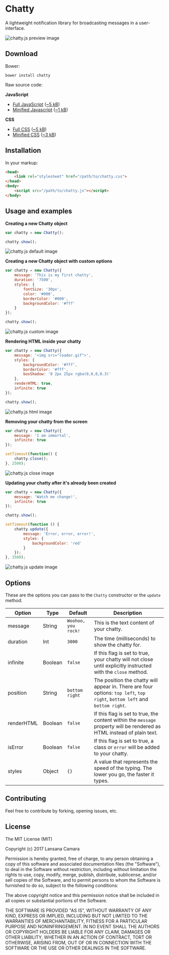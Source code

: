 # Chatty

A lightweight notification library for broadcasting messages in a user-interface.

![chatty.js preview image](https://raw.githubusercontent.com/lansana/chatty/master/dist/img/chatty-preview.gif)

## Download

Bower:

`bower install chatty`

Raw source code:

**JavaScript**

- [Full JavaScript](https://raw.githubusercontent.com/lansana/chatty/master/dist/js/chatty.js) ([~5 kB](https://raw.githubusercontent.com/lansana/chatty/master/dist/js/chatty.js))
- [Minified Javascript](https://raw.githubusercontent.com/lansana/chatty/master/dist/js/chatty.min.js) ([~1 kB](https://raw.githubusercontent.com/lansana/chatty/master/dist/js/chatty.min.js))

**CSS**

- [Full CSS](https://raw.githubusercontent.com/lansana/chatty/master/dist/css/chatty.css) ([~5 kB](https://raw.githubusercontent.com/lansana/chatty/master/dist/css/chatty.css))
- [Minified CSS](https://raw.githubusercontent.com/lansana/chatty/master/dist/css/chatty.min.css) ([~3 kB](https://raw.githubusercontent.com/lansana/chatty/master/dist/css/chatty.min.css))

## Installation

In your markup:

```html
<head>
    <link rel="stylesheet" href="/path/to/chatty.css">
</head>
<body>
    <script src="/path/to/chatty.js"></script>
</body>
```

## Usage and examples

**Creating a new Chatty object**

```js
var chatty = new Chatty(); 

chatty.show();
```

![chatty.js default image](https://raw.githubusercontent.com/lansana/chatty/master/dist/img/chatty-default.gif)

**Creating a new Chatty object with custom options**
```js
var chatty = new Chatty({
    message: 'This is my first chatty',
    duration: '7500',
    styles: {
        fontSize: '30px',
        color: '#000',
        borderColor: '#000',
        backgroundColor: '#fff'
    }
});

chatty.show();
```

![chatty.js custom image](https://raw.githubusercontent.com/lansana/chatty/master/dist/img/chatty-custom.gif)

**Rendering HTML inside your chatty**

```js
var chatty = new Chatty({
    message: '<img src="loader.gif">',
    styles: {
        backgroundColor: '#fff',
        borderColor: '#fff',
        boxShadow: '0 2px 25px rgba(0,0,0,0.3)'
    },
    renderHTML: true,
    infinite: true
});

chatty.show();
```

![chatty.js html image](https://raw.githubusercontent.com/lansana/chatty/master/dist/img/chatty-html.gif)

**Removing your chatty from the screen**

```js
var chatty = new Chatty({
    message: 'I am immortal',
    infinite: true
});

setTimeout(function() {
    chatty.close();
}, 2500);
```

![chatty.js close image](https://raw.githubusercontent.com/lansana/chatty/master/dist/img/chatty-close.gif)

**Updating your chatty after it's already been created**

```js
var chatty = new Chatty({
    message: 'Watch me change!',
    infinite: true
});

chatty.show();

setTimeout(function () {
    chatty.update({
        message: 'Error, error, error!',
        styles: {
            backgroundColor: 'red'
        }
    });
}, 3500);
```

![chatty.js update image](https://raw.githubusercontent.com/lansana/chatty/master/dist/img/chatty-update.gif)

## Options

These are the options you can pass to the `Chatty` constructor or the `update` method.

Option | Type | Default | Description
-------|------|---------|------------
message | String | `Woohoo, you rock!` | This is the text content of your chatty.
duration | Int | `3000` | The time (milliseconds) to show the chatty for.
infinite | Boolean | `false` | If this flag is set to true, your chatty will not close until explicitly instructed with the `close` method.
position | String | `bottom right` | The position the chatty will appear in. There are four options: `top left`, `top right`, `bottom left` and `bottom right`.
renderHTML | Boolean | `false` | If this flag is set to true, the content within the `message` property will be rendered as HTML instead of plain text.
isError | Boolean | `false` | If this flag is set to true, a class or `error` will be added to your chatty.
styles | Object | `{}` | A value that represents the speed of the typing. The lower you go, the faster it types.

## Contributing

Feel free to contribute by forking, opening issues, etc.

## License

The MIT License (MIT)

Copyright (c) 2017 Lansana Camara

Permission is hereby granted, free of charge, to any person obtaining a copy of this software and associated documentation files (the "Software"), to deal in the Software without restriction, including without limitation the rights to use, copy, modify, merge, publish, distribute, sublicense, and/or sell copies of the Software, and to permit persons to whom the Software is furnished to do so, subject to the following conditions:

The above copyright notice and this permission notice shall be included in all copies or substantial portions of the Software.

THE SOFTWARE IS PROVIDED "AS IS", WITHOUT WARRANTY OF ANY KIND, EXPRESS OR IMPLIED, INCLUDING BUT NOT LIMITED TO THE WARRANTIES OF MERCHANTABILITY, FITNESS FOR A PARTICULAR PURPOSE AND NONINFRINGEMENT. IN NO EVENT SHALL THE AUTHORS OR COPYRIGHT HOLDERS BE LIABLE FOR ANY CLAIM, DAMAGES OR OTHER LIABILITY, WHETHER IN AN ACTION OF CONTRACT, TORT OR OTHERWISE, ARISING FROM, OUT OF OR IN CONNECTION WITH THE SOFTWARE OR THE USE OR OTHER DEALINGS IN THE SOFTWARE.